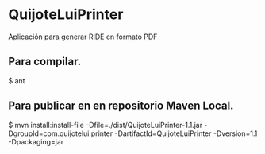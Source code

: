 # QuijoteLuiPrinter
Aplicación para generar RIDE en formato PDF

## Para compilar.

$ ant

## Para publicar en en repositorio Maven Local.

$ mvn install:install-file -Dfile=./dist/QuijoteLuiPrinter-1.1.jar -DgroupId=com.quijotelui.printer -DartifactId=QuijoteLuiPrinter -Dversion=1.1 -Dpackaging=jar